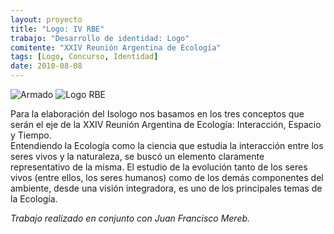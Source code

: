 ```yaml
---
layout: proyecto
title: "Logo: IV RBE"
trabajo: "Desarrollo de identidad: Logo"
comitente: "XXIV Reunión Argentina de Ecología"
tags: [Logo, Concurso, Identidad]
date: 2010-08-08
---
```


<div class="fotorama">
    <img src="{{ site.baseurl }}/img/2010_logo-rae-1.jpg" alt="Armado" />
    <img src="{{ site.baseurl }}/img/2010_logo-rae-2.png" alt="Logo RBE" />
</div>

Para la elaboración del Isologo nos basamos en los tres conceptos que serán el eje de la XXIV Reunión Argentina de Ecología: Interacción, Espacio y Tiempo.  
Entendiendo la Ecología como la ciencia que estudia la interacción entre los seres vivos y la naturaleza, se buscó un elemento claramente representativo de la misma. El estudio de la evolución tanto de los seres vivos (entre ellos, los seres humanos) como de los demás componentes del ambiente, desde una visión integradora, es uno de los principales temas de la Ecología.

*Trabajo realizado en conjunto con Juan Francisco Mereb.*
